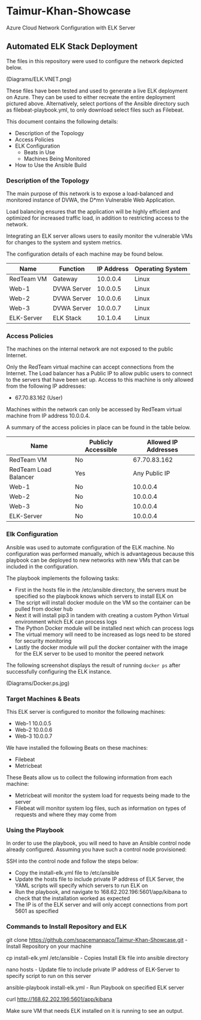 # Taimur-Khan-Showcase
Azure Cloud Network Configuration with ELK Server

## Automated ELK Stack Deployment

The files in this repository were used to configure the network depicted below.

(Diagrams/ELK.VNET.png)

These files have been tested and used to generate a live ELK deployment on Azure. They can be used to either recreate the entire deployment pictured above. Alternatively, select portions of the Ansible directory such as filebeat-playbook.yml, to only download select files such as Filebeat.

This document contains the following details:
- Description of the Topology
- Access Policies
- ELK Configuration
  - Beats in Use
  - Machines Being Monitored
- How to Use the Ansible Build


### Description of the Topology

The main purpose of this network is to expose a load-balanced and monitored instance of DVWA, the D*mn Vulnerable Web Application.

Load balancing ensures that the application will be highly efficient and optimized for increased traffic load, in addition to restricting access to the network.

Integrating an ELK server allows users to easily monitor the vulnerable VMs for changes to the system and system metrics.

The configuration details of each machine may be found below.

| Name       | Function    | IP Address | Operating System |
|------------|-------------|------------|------------------|
| RedTeam VM | Gateway     | 10.0.0.4   | Linux            |
| Web-1      | DVWA Server | 10.0.0.5   | Linux            |
| Web-2      | DVWA Server | 10.0.0.6   | Linux            |
| Web-3      | DVWA Server | 10.0.0.7   | Linux            |
| ELK-Server | ELK Stack   | 10.1.0.4   | Linux            |


### Access Policies

The machines on the internal network are not exposed to the public Internet. 

Only the RedTeam virtual machine can accept connections from the Internet. The Load balancer has a Public IP to allow public users to connect to the servers that have been set up. Access to this machine is only allowed from the following IP addresses:
- 67.70.83.162 (User)

Machines within the network can only be accessed by RedTeam virtual machine from IP address 10.0.0.4.

A summary of the access policies in place can be found in the table below.

| Name                  | Publicly Accessible | Allowed IP Addresses |
|-----------------------|---------------------|----------------------|
| RedTeam VM            | No                  | 67.70.83.162         |
| RedTeam Load Balancer | Yes                 | Any Public IP        |
| Web-1                 | No                  | 10.0.0.4             |
| Web-2                 | No                  | 10.0.0.4             |
| Web-3                 | No                  | 10.0.0.4             |
| ELK-Server            | No                  | 10.0.0.4             |


### Elk Configuration

Ansible was used to automate configuration of the ELK machine. No configuration was performed manually, which is advantageous because this playbook can be deployed to new networks with new VMs that can be included in the configuration.

The playbook implements the following tasks:
- First in the hosts file in the /etc/ansible directory, the servers must be specified so the playbook knows which servers to install ELK on
- The script will install docker module on the VM so the container can be pulled from docker hub
- Next it will install pip3 in tandem with creating a custom Python Virtual environment which ELK can process logs
- The Python Docker module will be installed next which can process logs
- The virtual memory will need to be increased as logs need to be stored for security monitoring
- Lastly the docker module will pull the docker container with the image for the ELK server to be used to monitor the peered network

The following screenshot displays the result of running `docker ps` after successfully configuring the ELK instance.

(Diagrams/Docker.ps.jpg)

### Target Machines & Beats

This ELK server is configured to monitor the following machines:
- Web-1 10.0.0.5
- Web-2 10.0.0.6
- Web-3 10.0.0.7

We have installed the following Beats on these machines:
- Filebeat
- Metricbeat

These Beats allow us to collect the following information from each machine:
- Metricbeat will monitor the system load for requests being made to the server
- Filebeat will monitor system log files, such as information on types of requests and where they may come from

### Using the Playbook

In order to use the playbook, you will need to have an Ansible control node already configured. Assuming you have such a control node provisioned: 

SSH into the control node and follow the steps below:
- Copy the install-elk.yml file to /etc/ansible
- Update the hosts file to include private IP address of ELK Server, the YAML scripts will specify which servers to run ELK on
- Run the playbook, and navigate to 168.62.202.196:5601/app/kibana to check that the installation worked as expected
- The IP is of the ELK server and will only accept connections from port 5601 as specified


### Commands to Install Repository and ELK

git clone https://github.com/spacemanpaco/Taimur-Khan-Showcase.git - Install Repository on your machine

cp install-elk.yml /etc/ansible - Copies Install Elk file into ansible directory

nano hosts - Update file to include private IP address of ELK-Server to specify script to run on this server

ansible-playbook install-elk.yml - Run Playbook on specified ELK server

curl http://168.62.202.196:5601/app/kibana

Make sure VM that needs ELK installed on it is running to see an output. 



